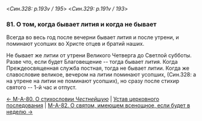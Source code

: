 
<*Син.328: p.193v / 195*>
<*Син.329: p.191v / 193*>

### 81. О том, когда бывает лития и когда не бывает

Всегда во весь год после вечерни бывает лития и после утрени, и поминают 
усопших во Христе отцев и братий наших. 

Не бывает же литии от утрени Великого Четверга до Светлой субботы. 
Разве что, если будет Благовещение -- тогда бывает лития. 
Когда Преждеосвященная служба постная, тогда не бывает литии. 
Когда же славословие великое, вечером на литии поминают усопших, (Син.328: а на утрене 
на литии не поминают усопших), но сразу после стихир святого -- 1-й час и отпуст. 

[← М-A-80. О стихословии *Честнейшую*](m_a_080)
| [Устав церковного последования](README.md)
| [М-A-82. О святом, имеющем всенощное, если будет в неделю →](m_a_082)
